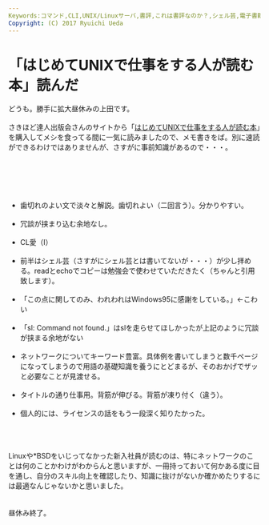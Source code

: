 ```yaml
---
Keywords:コマンド,CLI,UNIX/Linuxサーバ,書評,これは書評なのか？,シェル芸,電子書籍便利,頭の中だだ漏らし
Copyright: (C) 2017 Ryuichi Ueda
---
```

# 「はじめてUNIXで仕事をする人が読む本」読んだ
どうも。勝手に拡大昼休みの上田です。<br />
<br />
さきほど達人出版会さんのサイトから「<a href="http://tatsu-zine.com/books/hajimete-unix-shigoto" target="_blank">はじめてUNIXで仕事をする人が読む本</a>」を購入してメシを食ってる間に一気に読みましたので、メモ書きをば。別に速読ができるわけではありませんが、さすがに事前知識があるので・・・。<br />
<br />
<!--more--><br />
<br />
<ul><br />
 <li>歯切れのよい文で淡々と解説。歯切れよい（二回言う）。分かりやすい。</li><br />
 <li>冗談が挟まり込む余地なし。</li><br />
 <li>CL愛（I）</li><br />
 <li>前半はシェル芸（さすがにシェル芸とは書いてないが・・・）が少し拝める。readとechoでコピーは勉強会で使わせていただきたく（ちゃんと引用致します）。</li><br />
 <li>「この点に関してのみ、われわれはWindows95に感謝をしている。」←こわい</li><br />
 <li>「sl: Command not found.」はslを走らせてほしかったが上記のように冗談が挟まる余地がない</li><br />
 <li>ネットワークについてキーワード豊富。具体例を書いてしまうと数千ページになってしまうので用語の基礎知識を養うにとどまるが、そのおかげでザッと必要なことが見渡せる。</li><br />
 <li>タイトルの通り仕事用。背筋が伸びる。背筋が凍り付く（違う）。</li><br />
 <li>個人的には、ライセンスの話をもう一段深く知りたかった。</li><br />
</ul><br />
<br />
Linuxや*BSDをいじってなかった新入社員が読むのは、特にネットワークのことは何のことかわけがわからんと思いますが、一冊持っておいて何かある度に目を通し、自分のスキル向上を確認したり、知識に抜けがないか確かめたりするには最適なんじゃないかと思いました。<br />
<br />
<br />
昼休み終了。
